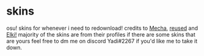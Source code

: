 # skins
osu! skins for whenever i need to redownload!
credits to [Mecha](https://github.com/Mechaaaaa/osuskins), [reused](https://github.com/rudj-skinhub/woal/blob/tyfh/reused.md) and [Elki!](https://osu.ppy.sh/users/8136525) majority of the skins are from their profiles
if there are some skins that are yours feel free to dm me on discord Yadi#2267 if you'd like me to take it down.

